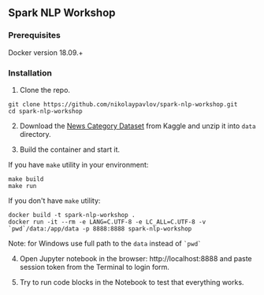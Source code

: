 ## Spark NLP Workshop

### Prerequisites

Docker version 18.09.+

### Installation

1. Clone the repo.

```
git clone https://github.com/nikolaypavlov/spark-nlp-workshop.git
cd spark-nlp-workshop
```

2. Download the [News Category Dataset](https://www.kaggle.com/rmisra/news-category-dataset) from Kaggle and unzip it into `data` directory.

3. Build the container and start it.

If you have `make` utility in your environment:

```
make build
make run
```

If you don't have `make` utility:

```
docker build -t spark-nlp-workshop .
docker run -it --rm -e LANG=C.UTF-8 -e LC_ALL=C.UTF-8 -v `pwd`/data:/app/data -p 8888:8888 spark-nlp-workshop
```

Note: for Windows use full path to the `data` instead of `` `pwd` ``

4. Open Jupyter notebook in the browser: http://localhost:8888 and paste session token from the Terminal to login form.

5. Try to run code blocks in the Notebook to test that everything works.
